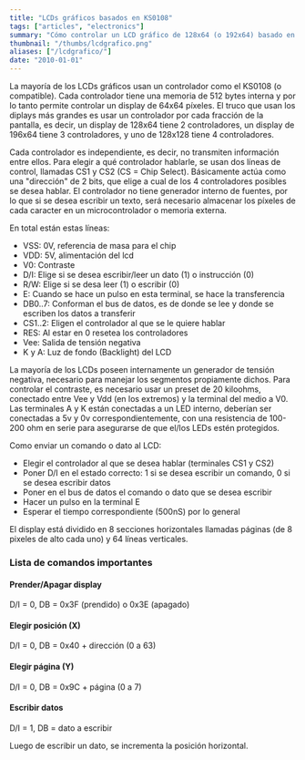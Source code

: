 ```yaml
---
title: "LCDs gráficos basados en KS0108"
tags: ["articles", "electronics"]
summary: "Cómo controlar un LCD gráfico de 128x64 (o 192x64) basado en KS0108, usando un microcontrolador y dos puertos de E/S."
thumbnail: "/thumbs/lcdgrafico.png"
aliases: ["/lcdgrafico/"]
date: "2010-01-01"
---
```

La mayoría de los LCDs gráficos usan un controlador como el KS0108 (o compatible). Cada controlador tiene una memoria de 512 bytes interna y por lo tanto permite controlar un display de 64x64 píxeles. El truco que usan los diplays más grandes es usar un controlador por cada fracción de la pantalla, es decir, un display de 128x64 tiene 2 controladores, un display de 196x64 tiene 3 controladores, y uno de 128x128 tiene 4 controladores.

Cada controlador es independiente, es decir, no transmiten información entre ellos. Para elegir a qué controlador hablarle, se usan dos líneas de control, llamadas CS1 y CS2 (CS = Chip Select). Básicamente actúa como una "dirección" de 2 bits, que elige a cual de los 4 controladores posibles se desea hablar. El controlador no tiene generador interno de fuentes, por lo que si se desea escribir un texto, será necesario almacenar los píxeles de cada caracter en un microcontrolador o memoria externa.

En total están estas líneas:	
	
* VSS: 0V, referencia de masa para el chip
* VDD: 5V, alimentación del lcd
* V0: Contraste
* D/I: Elige si se desea escribir/leer un dato (1) o instrucción (0)
* R/W: Elige si se desa leer (1) o escribir (0)
* E: Cuando se hace un pulso en esta terminal, se hace la transferencia
* DB0..7: Conforman el bus de datos, es de donde se lee y donde se escriben los datos a transferir
* CS1..2: Eligen el controlador al que se le quiere hablar
* RES: Al estar en 0 resetea los controladores
* Vee: Salida de tensión negativa
* K y A: Luz de fondo (Backlight) del LCD

La mayoría de los LCDs poseen internamente un generador de tensión negativa, necesario para manejar los segmentos propiamente dichos. Para controlar el contraste, es necesario usar un preset de 20 kiloohms, conectado entre Vee y Vdd (en los extremos) y la terminal del medio a V0. Las terminales A y K están conectadas a un LED interno, deberían ser conectadas a 5v y 0v correspondientemente, con una resistencia de 100-200 ohm en serie para asegurarse de que el/los LEDs estén protegidos.

Como enviar un comando o dato al LCD:
	
* Elegir el controlador al que se desea hablar (terminales CS1 y CS2)
* Poner D/I en el estado correcto: 1 si se desea escribir un comando, 0 si se desea escribir datos
* Poner en el bus de datos el comando o dato que se desea escribir
* Hacer un pulso en la terminal E
* Esperar el tiempo correspondiente (500nS) por lo general

El display está dividido en 8 secciones horizontales llamadas páginas (de 8 pixeles de alto cada uno) y 64 líneas verticales.
### Lista de comandos importantes
#### Prender/Apagar display
D/I = 0, DB = 0x3F (prendido) o 0x3E (apagado)
#### Elegir posición (X)
D/I = 0, DB = 0x40 + dirección (0 a 63)
#### Elegir página (Y)
D/I = 0, DB = 0x9C + página (0 a 7)
#### Escribir datos
D/I = 1, DB = dato a escribir

Luego de escribir un dato, se incrementa la posición horizontal.

